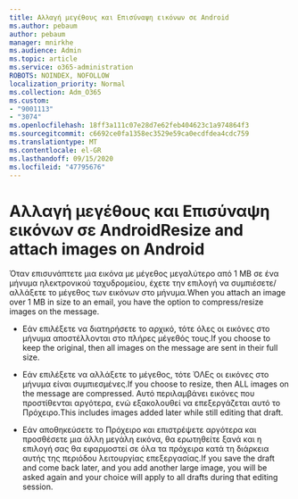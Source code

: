```yaml
---
title: Αλλαγή μεγέθους και Επισύναψη εικόνων σε Android
ms.author: pebaum
author: pebaum
manager: mnirkhe
ms.audience: Admin
ms.topic: article
ms.service: o365-administration
ROBOTS: NOINDEX, NOFOLLOW
localization_priority: Normal
ms.collection: Adm_O365
ms.custom:
- "9001113"
- "3074"
ms.openlocfilehash: 18ff3a111c07e28d7e62feb404623c1a974864f3
ms.sourcegitcommit: c6692ce0fa1358ec3529e59ca0ecdfdea4cdc759
ms.translationtype: MT
ms.contentlocale: el-GR
ms.lasthandoff: 09/15/2020
ms.locfileid: "47795676"
---
```

# <a name="resize-and-attach-images-on-android"></a><span data-ttu-id="d667e-102">Αλλαγή μεγέθους και Επισύναψη εικόνων σε Android</span><span class="sxs-lookup"><span data-stu-id="d667e-102">Resize and attach images on Android</span></span>

<span data-ttu-id="d667e-103">Όταν επισυνάπτετε μια εικόνα με μέγεθος μεγαλύτερο από 1 MB σε ένα μήνυμα ηλεκτρονικού ταχυδρομείου, έχετε την επιλογή να συμπιέσετε/αλλάξετε το μέγεθος των εικόνων στο μήνυμα.</span><span class="sxs-lookup"><span data-stu-id="d667e-103">When you attach an image over 1 MB in size to an email, you have the option to compress/resize images on the message.</span></span>
 
- <span data-ttu-id="d667e-104">Εάν επιλέξετε να διατηρήσετε το αρχικό, τότε όλες οι εικόνες στο μήνυμα αποστέλλονται στο πλήρες μέγεθός τους.</span><span class="sxs-lookup"><span data-stu-id="d667e-104">If you choose to keep the original, then all images on the message are sent in their full size.</span></span>
 
- <span data-ttu-id="d667e-105">Εάν επιλέξετε να αλλάξετε το μέγεθος, τότε ΌΛΕς οι εικόνες στο μήνυμα είναι συμπιεσμένες.</span><span class="sxs-lookup"><span data-stu-id="d667e-105">If you choose to resize, then ALL images on the message are compressed.</span></span>  <span data-ttu-id="d667e-106">Αυτό περιλαμβάνει εικόνες που προστίθενται αργότερα, ενώ εξακολουθεί να επεξεργάζεται αυτό το Πρόχειρο.</span><span class="sxs-lookup"><span data-stu-id="d667e-106">This includes images added later while still editing that draft.</span></span>
 
- <span data-ttu-id="d667e-107">Εάν αποθηκεύσετε το Πρόχειρο και επιστρέψετε αργότερα και προσθέσετε μια άλλη μεγάλη εικόνα, θα ερωτηθείτε ξανά και η επιλογή σας θα εφαρμοστεί σε όλα τα πρόχειρα κατά τη διάρκεια αυτής της περιόδου λειτουργίας επεξεργασίας.</span><span class="sxs-lookup"><span data-stu-id="d667e-107">If you save the draft and come back later, and you add another large image, you will be asked again and your choice will apply to all drafts during that editing session.</span></span>
 

